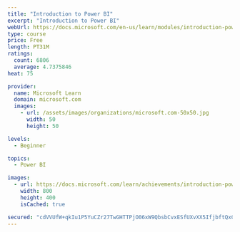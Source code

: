 ```yaml
---
title: "Introduction to Power BI"
excerpt: "Introduction to Power BI"
webUrl: https://docs.microsoft.com/en-us/learn/modules/introduction-power-bi/
type: course
price: Free
length: PT31M
ratings:
  count: 6806
  average: 4.7375846
heat: 75

provider:
  name: Microsoft Learn
  domain: microsoft.com
  images:
    - url: /assets/images/organizations/microsoft.com-50x50.jpg
      width: 50
      height: 50

levels:
  - Beginner

topics:
  - Power BI

images:
  - url: https://docs.microsoft.com/learn/achievements/introduction-power-bi-social.png
    width: 800
    height: 400
    isCached: true

secured: "cdVVUfW+qkIu1P5YuCZr27TwGHTTPjO06xW9QbsbCvxESfUXvXX5IfjbftQxCldIlvQjA+VZ1JLt9xnDEVuVL4ALNR3tsuXTXOinrZGryrQ9pMplRO0T9c1eP4P/aK3dey7QAa9E2ufBK7cX3MflNNv3FIsR9dBKV0S9rYfOU+NNcEpdpha0lutG4UdcYgoZ+hkYF5653Qjj+K2lc3Kv76xHqFoxV3ZmTyMy4Qm9g5ak9xvuOmDjx3YNTVmahKYJRExFZH0Qi+lsaTkbTj77DGgD4okEsMQBADk/7GGO43p11Oei08oWDcebEghxzNs6YvcaaQUJ4WnJSuMkdrPh1gSvAd55rsvtGzYXpVzw0DY3RTTKM6LXhKVxa0R+tIBaqCyasLLwxaD6/VwJ3XLEOtIDHEU/WaoqqbQZnWER5BA=;NBHsabM3MIvhFZVQTk22dw=="
---
```


